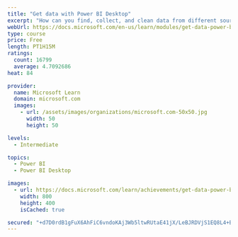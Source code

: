 ```yaml
---
title: "Get data with Power BI Desktop"
excerpt: "How can you find, collect, and clean data from different sources? Power BI is a tool for making sense of your data. You will learn tricks to make data-gathering easier."
webUrl: https://docs.microsoft.com/en-us/learn/modules/get-data-power-bi/
type: course
price: Free
length: PT1H15M
ratings:
  count: 16799
  average: 4.7092686
heat: 84

provider:
  name: Microsoft Learn
  domain: microsoft.com
  images:
    - url: /assets/images/organizations/microsoft.com-50x50.jpg
      width: 50
      height: 50

levels:
  - Intermediate

topics:
  - Power BI
  - Power BI Desktop

images:
  - url: https://docs.microsoft.com/learn/achievements/get-data-power-bi-desktop-social.png
    width: 800
    height: 400
    isCached: true

secured: "+d7D0rdB1gFuX6AhFiC6vndoKAj3Wb5ltwRUtaE41jX/LeBJRDVjS1EQ8L4+BYXwiHSKcEwwRE0Pb4pWla1zLzOIffvmaSDV5P6hpXt1OaF7Y7V3o4L8hzRbHFUINLv/VrOwRIwtNf9MRiPLpRZx3N3bkQDCzFAoqJjh2TCdBUdPanD4CmSzqBmWJBP3z9vSjs9s/q+4vc3J3JJSNIcHTg/Tl+kufCLbhqnpFReCh+1UKkPqGZ3gUq8/yoYWPMWmehRaFBztvgMpTQkNI6ZlbQttREFbIYSKGNbWmkM9YNkSaIpDFdTicH+N1d+mVLj7BGzqsT66MfJ1nfaJlF7Hc/G8S7LFCWDYj2bA9HmE3iX9B7y0pYVLLvzCP0yN4Y/VMkHU9CVM6C5BQ7jaN4+vBd5kSrG9+TcmQxztj+NZzu0kHJxmpZU/X9xfFQQ2tL7P;e1WkrPmWVx8ovsiQQwFvMQ=="
---
```


